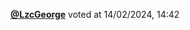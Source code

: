  <a href=https://github.com/LzcGeorge><strong>@LzcGeorge</strong></a>  voted  at 14/02/2024, 14:42 
